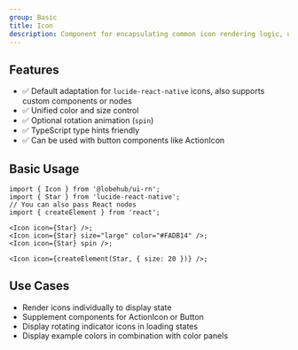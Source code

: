 ```yaml
---
group: Basic
title: Icon
description: Component for encapsulating common icon rendering logic, unifying size, rotation animation, and color control. Supports passing in Lucide icon components or any React node directly, with optional rotation animation.
---
```


## Features

- ✅ Default adaptation for `lucide-react-native` icons, also supports custom components or nodes
- ✅ Unified color and size control
- ✅ Optional rotation animation (`spin`)
- ✅ TypeScript type hints friendly
- ✅ Can be used with button components like ActionIcon

## Basic Usage

```tsx
import { Icon } from '@lobehub/ui-rn';
import { Star } from 'lucide-react-native';
// You can also pass React nodes
import { createElement } from 'react';

<Icon icon={Star} />;
<Icon icon={Star} size="large" color="#FADB14" />;
<Icon icon={Star} spin />;

<Icon icon={createElement(Star, { size: 20 })} />;
```

## Use Cases

- Render icons individually to display state
- Supplement components for ActionIcon or Button
- Display rotating indicator icons in loading states
- Display example colors in combination with color panels
